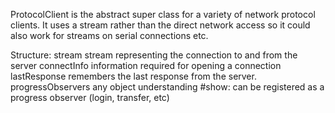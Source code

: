ProtocolClient is the abstract super class for a variety of network protocol clients.It uses a stream rather than the direct network access so it could also work for streams on serial connections etc.Structure:	stream				stream representing the connection to and from the server	connectInfo			information required for opening a connection	lastResponse			remembers the last response from the server.	progressObservers 	any object understanding #show: can be registered as a progress observer (login, transfer, etc)